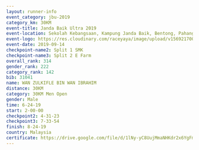 ```yaml
---
layout: runner-info 
event_category: jbu-2019 
category_km: 30KM 
event-title: Janda Baik Ultra 2019
event-location: Sekolah Kebangsaan, Kampung Janda Baik, Bentong, Pahang, Malaysia 
event-logo: https://res.cloudinary.com/raceyaya/image/upload/v1569217009/logo/janda-baik_vch1pc.jpg 
event-date: 2019-09-14 
checkpoint-name2: Split 1 SMK 
checkpoint-name3: Split 2 E Farm 
overall_rank: 314
gender_rank: 222
category_rank: 142
bib: 31041
name: WAN ZULKIFLE BIN WAN IBRAHIM
distance: 30KM
category: 30KM Men Open
gender: Male
time: 6-24-19
start: 2-00-00
checkpoint2: 4-31-23
checkpoint3: 7-33-54
finish: 8-24-19
country: Malaysia
certificate: https://drive.google.com/file/d/1lNy-yC8UujMmaNHKdr2x6YgFmpmqN4KX/view?usp=sharing
---
```

